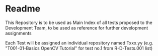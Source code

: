 # Readme

This Repository is to be used as Main Index of all tests proposed to the Development Team, to be used as reference for further development assignments

Each Test will be assigned an individual repository named Txxx.yy (e.g. "T001-01-Basics OpenCV Tutorial" for test no.1 from R-D-Tests.001 list)

